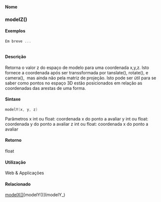 
#### Nome
### modelZ()

#### Exemplos

```pde
Em breve ...
 

```

#### Descrição
Retorna o valor z do espaço de
modelo para uma coordenada x,y,z. Isto fornece a coordenada após
ser transsformada por tanslate(), rotate(), e camera(),  mas ainda
não pela matriz de projeção. Isto pode ser
útil para se saber como pontos no espaço 3D estão
posicionados em relação as coordenadas das arestas de uma
forma.

#### Sintaxe
```pde
modelY(x, y, z)

```
Parâmetros
x
int
ou float: coordenada x do ponto a avaliar
y
int
ou float: coordenada y do ponto a avaliar
z
int
ou float: coordenada x do ponto a avaliar

#### Retorno
 float

#### Utilização
 Web &
Applicações

#### Relacionado
[modelX()](file:///F:/Software/Processing/Tradu%E7%E3o%20em%20Andamento/www.processing.org/reference/br/modelX_)[modelY()](modelY_)

